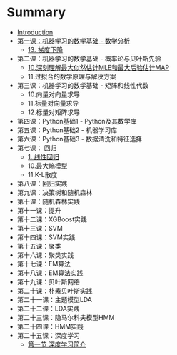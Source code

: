 # Summary

* [Introduction](README.md)
* [第一课：机器学习的数学基础 - 数学分析](di-yi-ke-ff1a-ji-qi-xue-xi-de-shu-xue-ji-chu-shu-xue-fen-xi.md)
  * [13. 梯度下降](math/analytic/gradient_descent.md)
* 第二课：机器学习的数学基础 - 概率论与贝叶斯先验
  * [10.深刻理解最大似然估计MLE和最大后验估计MAP](10shen-ke-li-jiezui-da-si-ran-gu-ji-mle-he-zui-da-hou-yan-gu-ji-map.md)
  * 11.过拟合的数学原理与解决方案
* 第三课：机器学习的数学基础 - 矩阵和线性代数
  * 10.向量对向量求导
  * 11.标量对向量求导
  * 12.标量对矩阵求导
* 第四课：Python基础1 - Python及其数学库
* 第五课：Python基础2 - 机器学习库
* 第六课：Python基础3 - 数据清洗和特征选择
* 第七课： 回归
  * [1.  线性回归](regression/linear-regression.md)
  * 10.最大熵模型
  * 11.K-L散度
* 第八课：回归实践
* 第九课：决策树和随机森林
* 第十课：随机森林实践
* 第十一课：提升
* 第十二课：XGBoost实践
* 第十三课：SVM
* 第十四课：SVM实践
* 第十五课：聚类
* 第十六课：聚类实践
* 第十七课：EM算法
* 第十八课：EM算法实践
* 第十九课：贝叶斯网络
* 第二十课：朴素贝叶斯实践
* 第二十一课：主题模型LDA
* 第二十二课：LDA实践
* 第二十三课：隐马尔科夫模型HMM
* 第二十四课：HMM实践
* 第二十五课：深度学习
  * [第一节 深度学习简介](dl/introduction.md)

